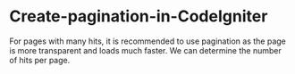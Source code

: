 # Create-pagination-in-CodeIgniter
For pages with many hits, it is recommended to use pagination as the page is more transparent and loads much faster. We can determine the number of hits per page.

